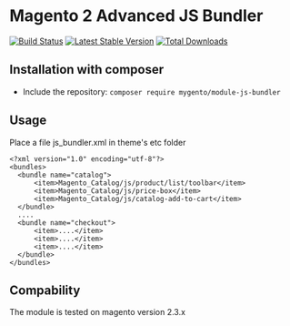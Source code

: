 # Magento 2 Advanced JS Bundler

[![Build Status](https://travis-ci.com/mygento/module-js-bundler.svg?branch=v2.3)](https://travis-ci.com/mygento/module-js-bundler)
[![Latest Stable Version](https://poser.pugx.org/mygento/module-js-bundler/v/stable)](https://packagist.org/packages/mygento/module-js-bundler)
[![Total Downloads](https://poser.pugx.org/mygento/module-js-bundler/downloads)](https://packagist.org/packages/mygento/module-js-bundler)

## Installation with composer
* Include the repository: `composer require mygento/module-js-bundler`

## Usage

Place a file js_bundler.xml in theme's etc folder

```
<?xml version="1.0" encoding="utf-8"?>
<bundles>
  <bundle name="catalog">
      <item>Magento_Catalog/js/product/list/toolbar</item>
      <item>Magento_Catalog/js/price-box</item>
      <item>Magento_Catalog/js/catalog-add-to-cart</item>
  </bundle>
  ....
  <bundle name="checkout">
      <item>....</item>
      <item>....</item>
      <item>....</item>
  </bundle>
</bundles>
```

## Compability
The module is tested on magento version 2.3.x